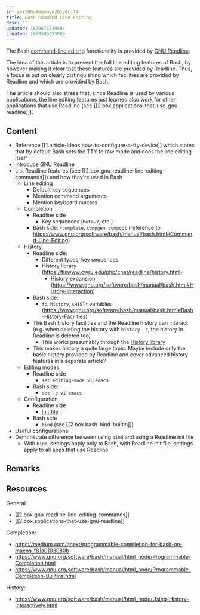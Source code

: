 ```yaml
---
id: yei2dho4egmayo20xv4cif4
title: Bash Command Line Editing
desc: ''
updated: 1679673719504
created: 1679595355905
---
```


The Bash [command-line editing](https://www.gnu.org/software/bash/manual/bash.html#Command-Line-Editing) functionality is provided by [GNU Readline](https://tiswww.cwru.edu/php/chet/readline/rltop.html). 

The idea of this article is to present the full line editing features of Bash, by however making it clear that these features are provided by Readline. Thus, a focus is put on clearly distinguishing which facilities are provided by Readline and which are provided by Bash.

The article should also stress that, since Readline is used by various applications, the line editing features just learned also work for other applications that use Readline (see [[2.box.applications-that-use-gnu-readline]]).

## Content

- Reference [[1.article-ideas.how-to-configure-a-tty-device]] which states that by default Bash sets the TTY to raw mode and does the line editing itself
- Introduce GNU Readline
- List Readline features (see [[2.box.gnu-readline-line-editing-commands]]) and how they're used in Bash
    - Line editing
        - Default key sequences
        - Mention command arguments
        - Mention keyboard macros
    - Completion
        - Readline side
            - Key sequences (`Meta-?`, etc.)
        - Bash side:
            -`complete`, `compgen`, `compopt` (reference to https://www.gnu.org/software/bash/manual/bash.html#Command-Line-Editing)
    - History
        - Readline side: 
            - Different types, key sequences
            - History library (https://tiswww.cwru.edu/php/chet/readline/history.html)
                - History expansion (https://www.gnu.org/software/bash/manual/bash.html#History-Interaction)
        - Bash side:
            - `fc`, `history`, `$HIST*` variables (https://www.gnu.org/software/bash/manual/bash.html#Bash-History-Facilities)
        - The Bash history facilities and the Readline history can interact (e.g. when deleting the history with `history -c`, the history in Readline is deleted too)
            - This works presumably through the [History library](https://tiswww.cwru.edu/php/chet/readline/history.htm)
        - This makes history a quite large topic. Maybe include only the basic history provided by Readline and cover advanced history features in a separate article?
    - Editing modes
        - Readline side
            - `set editing-mode vi|emacs`
        - Bash side:
            - `set -o vi|emacs`
    - Configuration
        - Readline side
            - [Init file](https://www.gnu.org/software/bash/manual/bash.html#Readline-Init-File)
        - Bash side
            - `bind` (see [[2.box.bash-bind-builtin]])
- Useful configurations
- Demonstrate difference between using `bind` and using a Readline init file
    - With `bind`, settings apply only to Bash, with Readline init file, settings apply to all apps that use Readline

## Remarks

<!-- Further remarks about the article -->

## Resources

General:

- [[2.box.gnu-readline-line-editing-commands]]
- [[2.box.applications-that-use-gnu-readline]]

Completion: 

- https://medium.com/itnext/programmable-completion-for-bash-on-macos-f81a0103080b
- https://www.gnu.org/software/bash/manual/html_node/Programmable-Completion.html
- https://www.gnu.org/software/bash/manual/html_node/Programmable-Completion-Builtins.html

History:

- https://www.gnu.org/software/bash/manual/html_node/Using-History-Interactively.html